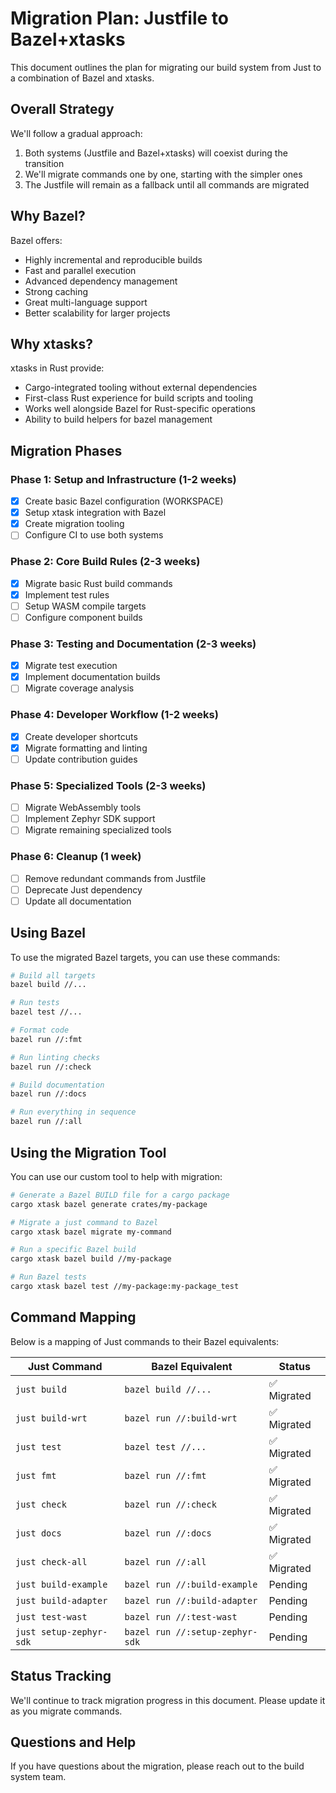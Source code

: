 # Migration Plan: Justfile to Bazel+xtasks

This document outlines the plan for migrating our build system from Just to a combination of Bazel and xtasks.

## Overall Strategy

We'll follow a gradual approach:

1. Both systems (Justfile and Bazel+xtasks) will coexist during the transition
2. We'll migrate commands one by one, starting with the simpler ones
3. The Justfile will remain as a fallback until all commands are migrated

## Why Bazel?

Bazel offers:
- Highly incremental and reproducible builds
- Fast and parallel execution
- Advanced dependency management
- Strong caching
- Great multi-language support
- Better scalability for larger projects

## Why xtasks?

xtasks in Rust provide:
- Cargo-integrated tooling without external dependencies
- First-class Rust experience for build scripts and tooling
- Works well alongside Bazel for Rust-specific operations
- Ability to build helpers for bazel management

## Migration Phases

### Phase 1: Setup and Infrastructure (1-2 weeks)

- [x] Create basic Bazel configuration (WORKSPACE)
- [x] Setup xtask integration with Bazel
- [x] Create migration tooling
- [ ] Configure CI to use both systems

### Phase 2: Core Build Rules (2-3 weeks)

- [x] Migrate basic Rust build commands
- [x] Implement test rules
- [ ] Setup WASM compile targets
- [ ] Configure component builds

### Phase 3: Testing and Documentation (2-3 weeks)

- [x] Migrate test execution
- [x] Implement documentation builds
- [ ] Migrate coverage analysis

### Phase 4: Developer Workflow (1-2 weeks)

- [x] Create developer shortcuts
- [x] Migrate formatting and linting
- [ ] Update contribution guides

### Phase 5: Specialized Tools (2-3 weeks)

- [ ] Migrate WebAssembly tools
- [ ] Implement Zephyr SDK support
- [ ] Migrate remaining specialized tools

### Phase 6: Cleanup (1 week)

- [ ] Remove redundant commands from Justfile
- [ ] Deprecate Just dependency
- [ ] Update all documentation

## Using Bazel

To use the migrated Bazel targets, you can use these commands:

```bash
# Build all targets
bazel build //...

# Run tests
bazel test //...

# Format code
bazel run //:fmt

# Run linting checks
bazel run //:check

# Build documentation
bazel run //:docs

# Run everything in sequence
bazel run //:all
```

## Using the Migration Tool

You can use our custom tool to help with migration:

```bash
# Generate a Bazel BUILD file for a cargo package
cargo xtask bazel generate crates/my-package

# Migrate a just command to Bazel
cargo xtask bazel migrate my-command

# Run a specific Bazel build
cargo xtask bazel build //my-package

# Run Bazel tests
cargo xtask bazel test //my-package:my-package_test
```

## Command Mapping

Below is a mapping of Just commands to their Bazel equivalents:

| Just Command | Bazel Equivalent | Status |
|--------------|------------------------|--------|
| `just build` | `bazel build //...` | ✅ Migrated |
| `just build-wrt` | `bazel run //:build-wrt` | ✅ Migrated |
| `just test` | `bazel test //...` | ✅ Migrated |
| `just fmt` | `bazel run //:fmt` | ✅ Migrated |
| `just check` | `bazel run //:check` | ✅ Migrated |
| `just docs` | `bazel run //:docs` | ✅ Migrated |
| `just check-all` | `bazel run //:all` | ✅ Migrated |
| `just build-example` | `bazel run //:build-example` | Pending |
| `just build-adapter` | `bazel run //:build-adapter` | Pending |
| `just test-wast` | `bazel run //:test-wast` | Pending |
| `just setup-zephyr-sdk` | `bazel run //:setup-zephyr-sdk` | Pending |

## Status Tracking

We'll continue to track migration progress in this document. Please update it as you migrate commands.

## Questions and Help

If you have questions about the migration, please reach out to the build system team. 